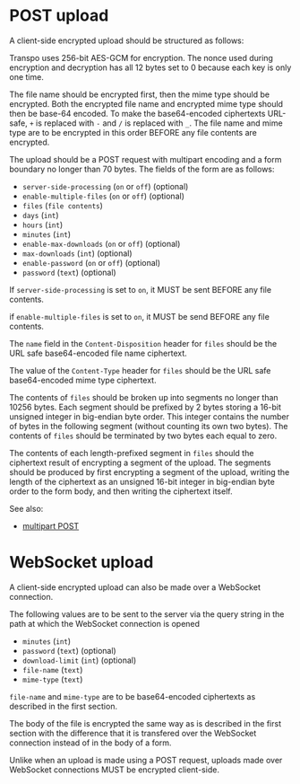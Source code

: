 # POST upload

A client-side encrypted upload should be structured as follows:

Transpo uses 256-bit AES-GCM for encryption. The nonce used during encryption
and decryption has all 12 bytes set to 0 because each key is only one time.

The file name should be encrypted first, then the mime type should be encrypted.
Both the encrypted file name and encrypted mime type should then be base-64
encoded. To make the base64-encoded ciphertexts URL-safe, `+` is replaced with
`-` and `/` is replaced with `_`. The file name and mime type are to be
encrypted in this order BEFORE any file contents are encrypted.

The upload should be a POST request with multipart encoding and a form boundary
no longer than 70 bytes. The fields of the form are as follows:

* `server-side-processing` (`on` or `off`) (optional)
* `enable-multiple-files` (`on` or `off`) (optional)
* `files` (`file contents`)
* `days` (`int`)
* `hours` (`int`)
* `minutes` (`int`)
* `enable-max-downloads` (`on` or `off`) (optional)
* `max-downloads` (`int`) (optional)
* `enable-password` (`on` or `off`) (optional)
* `password` (`text`) (optional)

If `server-side-processing` is set to `on`, it MUST be sent BEFORE any file
contents.

if `enable-multiple-files` is set to `on`, it MUST be send BEFORE any file
contents.

The `name` field in the `Content-Disposition` header for `files` should be the
URL safe base64-encoded file name ciphertext.

The value of the `Content-Type` header for `files` should be the URL safe
base64-encoded mime type ciphertext.

The contents of `files` should be broken up into segments no longer than 10256
bytes. Each segment should be prefixed by 2 bytes storing a 16-bit unsigned
integer in big-endian byte order. This integer contains the number of bytes
in the following segment (without counting its own two bytes). The contents of
`files` should be terminated by two bytes each equal to zero.

The contents of each length-prefixed segment in `files` should the ciphertext
result of encrypting a segment of the upload. The segments should be produced by
first encrypting a segment of the upload, writing the length of the ciphertext
as an unsigned 16-bit integer in big-endian byte order to the form body, and
then writing the ciphertext itself.

See also:
 * [multipart POST](https://wdeveloper.mozilla.org/en-US/docs/Web/HTTP/Methods/POST#example)

# WebSocket upload

A client-side encrypted upload can also be made over a WebSocket connection.

The following values are to be sent to the server via the query string in the
path at which the WebSocket connection is opened

* `minutes` (`int`)
* `password` (`text`) (optional)
* `download-limit` (`int`) (optional)
* `file-name` (`text`)
* `mime-type` (`text`)

`file-name` and `mime-type` are to be base64-encoded ciphertexts as described in
the first section.

The body of the file is encrypted the same way as is described in the first
section with the difference that it is transfered over the WebSocket connection
instead of in the body of a form.

Unlike when an upload is made using a POST request, uploads made over WebSocket
connections MUST be encrypted client-side.
